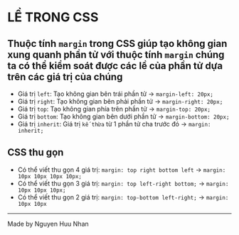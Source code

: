 # LỀ TRONG CSS
## Thuộc tính `margin` trong CSS giúp tạo không gian xung quanh phần tử với thuộc tính `margin` chúng ta có thể kiểm soát được các lề của phần tử dựa trên các giá trị của chúng
* Giá trị `left`: Tạo không gian bên trái phần tử -> `margin-left: 20px;`
* Giá trị `right`: Tạo không gian bên phải phần tử -> `margin-right: 20px;`
* Giá trị `top`: Tạo không gian phía trên phần tử -> `margin-top: 20px;`
* Giá trị `bottom`: Tạo không gian bên dưới phần tử -> `margin-bottom: 20px;`
* Giá trị `inherit`: Giá trị `kế thừa` từ 1 phần tử cha trước đó ->  `margin: inherit;`
## CSS thu gọn
* Có thể viết thu gọn 4 giá trị: `margin: top right bottom left` -> `margin: 10px 10px 10px 10px;`
* Có thể viết thu gọn 3 giá trị: `margin: top left-right bottom;` -> `margin: 10px 10px 10px;`
* Có thể viết thu gọn 2 giá trị: `margin: top-bottom left-right;` -> `margin: 10px 10px`

<hr>

Made by Nguyen Huu Nhan
